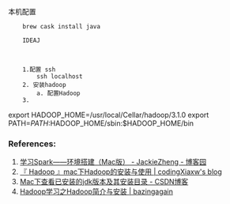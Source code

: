 本机配置 


        brew cask install java

        IDEAJ



        1.配置 ssh
            ssh localhost
        2. 安装hadoop
            a. 配置Hadoop
        3.




export HADOOP_HOME=/usr/local/Cellar/hadoop/3.1.0
export PATH=$PATH:$HADOOP_HOME/sbin:$HADOOP_HOME/bin



### References:
1. [学习Spark——环境搭建（Mac版） - JackieZheng - 博客园](https://www.cnblogs.com/bigdataZJ/p/hellospark.html)
2. [『 Hadoop 』mac下Hadoop的安装与使用 | codingXiaxw's blog](http://codingxiaxw.cn/2016/12/06/59-mac-hadoop/)
3. [Mac下查看已安装的jdk版本及其安装目录 - CSDN博客](https://blog.csdn.net/caoxiaohong1005/article/details/73611424)
4. [Hadoop学习之Hadoop简介与安装 | bazingagain](https://pengxiaolei.com/2018/04/27/hadoop-20180427-1/)
